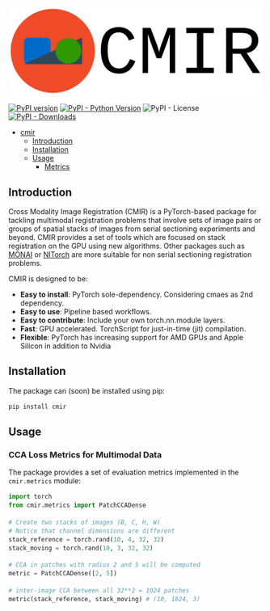 <img src="cmir_banner.png">

[![PyPI version](https://badge.fury.io/py/cmir.svg)](https://badge.fury.io/py/cmir)
[![PyPI - Python Version](https://img.shields.io/pypi/pyversions/cmir)](https://pypi.org/project/cmir/)
![PyPI - License](https://img.shields.io/pypi/l/cmir) 
[![PyPI - Downloads](https://img.shields.io/pypi/dm/cmir)](https://pypi.org/project/cmir/)

- [cmir](#cmir)
  - [Introduction](#introduction)
  - [Installation](#installation)
  - [Usage](#usage)
    - [Metrics](#registration)

## Introduction

Cross Modality Image Registration (CMIR) is a PyTorch-based package for tackling multimodal registration problems that involve sets of image pairs or groups of spatial stacks of images from serial sectioning experiments and beyond. CMIR provides a set of tools which are focused on stack registration on the GPU using new algorithms. Other packages such as [MONAI](https://monai.io/) or [NITorch](https://github.com/balbasty/nitorch) are more suitable for non serial sectioning registration problems.

CMIR is designed to be:

- **Easy to install**: PyTorch sole-dependency. Considering cmaes as 2nd dependency.
- **Easy to use**: Pipeline based workflows.
- **Easy to contribute**: Include your own torch.nn.module layers.
- **Fast**: GPU accelerated. TorchScript for just-in-time (jit) compilation.
- **Flexible**: PyTorch has increasing support for AMD GPUs and Apple Silicon in addition to Nvidia

## Installation

The package can (soon) be installed using pip:

```bash
pip install cmir
```

## Usage

### CCA Loss Metrics for Multimodal Data

The package provides a set of evaluation metrics implemented in the `cmir.metrics` module:

```python
import torch
from cmir.metrics import PatchCCADense

# Create two stacks of images (B, C, H, W)
# Notice that channel dimensions are different
stack_reference = torch.rand(10, 4, 32, 32)
stack_moving = torch.rand(10, 3, 32, 32)

# CCA in patches with radius 2 and 5 will be computed
metric = PatchCCADense([2, 5])

# inter-image CCA between all 32**2 = 1024 patches
metric(stack_reference, stack_moving) # (10, 1024, 3)
```


